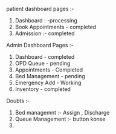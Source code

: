 patient dashboard pages :- 
1. Dashboard : -processing
2. Book Appointments - completed
3. Admission :- completed

Admin Dashboard Pages :- 
1. Dashboard - completed
2. OPD Queue - pending
3. Appointments - Completed
4. Bed Management - pending
5. Emergency Add - Working
6. Inventory - completed

Doubts :- 
1. Bed managemnt :- Assign , Discharge
2. Queue Management :- button konse
3. 